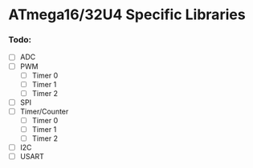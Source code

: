 # ATmega16/32U4 Specific Libraries

### Todo:

- [ ] ADC
- [ ] PWM
  - [ ] Timer 0
  - [ ] Timer 1
  - [ ] Timer 2
- [ ] SPI
- [ ] Timer/Counter
  - [ ] Timer 0
  - [ ] Timer 1
  - [ ] Timer 2
- [ ] I2C
- [ ] USART